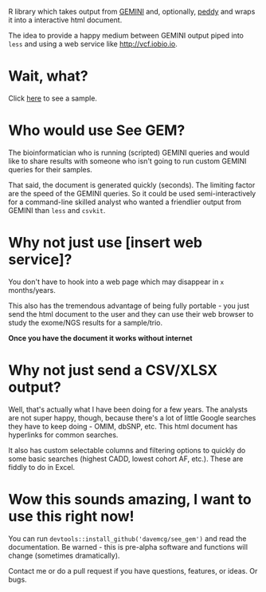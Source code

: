 R library which takes output from [GEMINI](http://gemini.readthedocs.io) and, optionally, [peddy](http://peddy.readthedocs.io) and wraps it into a interactive html document. 

The idea to provide a happy medium between GEMINI output piped into `less` and using a web service like http://vcf.iobio.io. 

# Wait, what?
Click [here](https://cdn.rawgit.com/davemcg/see_gem/master/inst/extdata/demo.html?raw=True) to see a sample.

# Who would use See GEM?
The bioinformatician who is running (scripted) GEMINI queries and would like to share results with someone who isn't going to run custom GEMINI queries for their samples. 

That said, the document is generated quickly (seconds). The limiting factor are the speed of the GEMINI queries. So it could be used semi-interactively for a command-line skilled analyst who wanted a friendlier output from GEMINI than `less` and `csvkit`. 

# Why not just use [insert web service]?
You don't have to hook into a web page which may disappear in `x` months/years. 

This also has the tremendous advantage of being fully portable - you just send the html document to the user and they can use their web browser to study the exome/NGS results for a sample/trio. 

**Once you have the document it works without internet**

# Why not just send a CSV/XLSX output?
Well, that's actually what I have been doing for a few years. The analysts are not super happy, though, because there's a lot of little Google searches they have to keep doing - OMIM, dbSNP, etc. This html document has hyperlinks for common searches. 

It also has custom selectable columns and filtering options to quickly do some basic searches (highest CADD, lowest cohort AF, etc.). These are fiddly to do in Excel. 

# Wow this sounds amazing, I want to use this right now!
You can run `devtools::install_github('davemcg/see_gem')` and read the documentation. Be warned - this is pre-alpha software and functions will change (sometimes dramatically). 

Contact me or do a pull request if you have questions, features, or ideas. Or bugs. 

